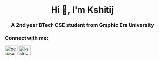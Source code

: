 <h1 align="center">Hi 👋, I'm Kshitij</h1>
<h3 align="center">A 2nd year BTech CSE student from Graphic Era University</h3>

<h3 align="left">Connect with me:</h3>
<p align="left">
<a href="https://twitter.com/pewpewnowdie" target="blank"><img align="center" src="https://raw.githubusercontent.com/rahuldkjain/github-profile-readme-generator/master/src/images/icons/Social/twitter.svg" alt="pewpewnowdie" height="30" width="40" /></a>
<a href="https://linkedin.com/in/kshitij-tyagi-4b2a60270" target="blank"><img align="center" src="https://raw.githubusercontent.com/rahuldkjain/github-profile-readme-generator/master/src/images/icons/Social/linked-in-alt.svg" alt="kshitij-tyagi-4b2a60270" height="30" width="40" /></a>
</p>
